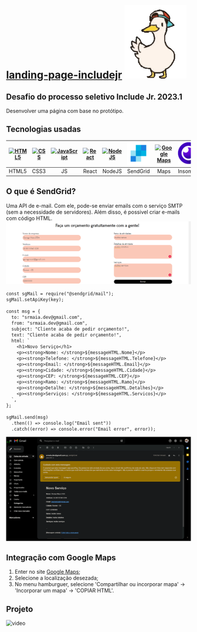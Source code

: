 # [landing-page-includejr](./frontend/public/index.html) [![Pato Dançando](./assets/icons/pato.gif)](./assets/icons/pato.gif)
## Desafio do processo seletivo Include Jr. 2023.1 
Desenvolver uma página com base no protótipo.
## Tecnologias usadas
| [![HTML5](https://img.icons8.com/color/64/null/html-5--v1.png)](https://www.w3schools.com/html/) | [![CSS](https://img.icons8.com/color/64/null/css3.png)](https://www.w3schools.com/css/default.asp) | [![JavaScript](https://img.icons8.com/fluency/64/000000/javascript.png)](https://www.w3schools.com/js/default.asp) | [![React](https://img.icons8.com/plasticine/64/000000/react.png)](https://react.dev/) | [![NodeJS](https://img.icons8.com/fluency/64/null/node-js.png)](https://nodejs.org/en) | [![SendGridAPI](./assets/icons/send-grid.png)](https://sendgrid.com/) | [![Google Maps](https://img.icons8.com/color/64/null/google-maps.png)](https://www.google.com.br/maps/) | [![Insomnia](./assets/icons/insomnia.png)](https://insomnia.rest/) | [![Google Fonts](./assets/icons/google-fonts.png)](https://fonts.google.com/) | 
|:-:|:-:|:-:|:-:|:-:|:-:|:-:|:-:|:-:| 
| HTML5 | CSS3 | JS | React | NodeJS | SendGrid | Maps | Insomnia | Fonts |
## O que é SendGrid?
Uma API de e-mail. Com ele, pode-se enviar emails com o serviço SMTP (sem a necessidade de servidores). Além disso, é possivel criar e-mails com código HTML.
![](./assets/img/Captura%20de%20tela%20-%20form%20frontend.png)
```
const sgMail = require("@sendgrid/mail");
sgMail.setApiKey(key);

const msg = {
  to: "srmaia.dev@gmail.com",
  from: "srmaia.dev@gmail.com",
  subject: "Cliente acaba de pedir orçamento!",
  text: "Cliente acaba de pedir orçamento!",
  html: `
    <h1>Novo Serviço</h1>
    <p><strong>Nome: </strong>${messageHTML.Nome}</p>
    <p><strong>Telefone: </strong>${messageHTML.Telefone}</p>
    <p><strong>Email: </strong>${messageHTML.Email}</p>
    <p><strong>Cidade: </strong>${messageHTML.Cidade}</p>
    <p><strong>CEP: </strong>${messageHTML.CEP}</p>
    <p><strong>Ramo: </strong>${messageHTML.Ramo}</p>
    <p><strong>Detalhe: </strong>${messageHTML.Detalhes}</p>
    <p><strong>Serviços: </strong>${messageHTML.Servicos}</p>
  `,
};

sgMail.send(msg)
  .then(() => console.log("Email sent"))
  .catch((error) => console.error("Email error", error)); 
```
![](./assets/img/Captura%20de%20tela%20-%20email%20sendgrid.png)
## Integração com Google Maps
1. Enter no site [Google Maps](https://www.google.com.br/maps/);
2. Selecione a localização desezada;
3. No menu hamburguer, selecione 'Compartilhar ou incorporar mapa' -> 'Incorporar um mapa' -> 'COPIAR HTML'.
## Projeto
![video](./assets/img/tela.gif)